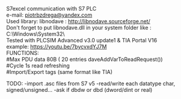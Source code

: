 S7excel communication with S7 PLC  
e-mail: piotrbzdrega@yandex.com  
Used library: libnodave : http://libnodave.sourceforge.net/  
Don't forget to put libnodave.dll in your system folder like : C:\Windows\System32\  
Tested with PLCSIM Advanced v3.0 update1 & TIA Portal V16  
example: https://youtu.be/7bycvxdYJ7M  
            FUNCTIONS:  
#Max PDU data 80B ( 20 entries daveAddVarToReadRequest())  
#Cycle 1s read refreshing  
#Import/Export tags (same format like TIA)  

TODO:
-import .asc files from S7 v5 
-read/write each datatype char, signed/unsigned...
-ask if dbdw or dbd (dword/dint or real)